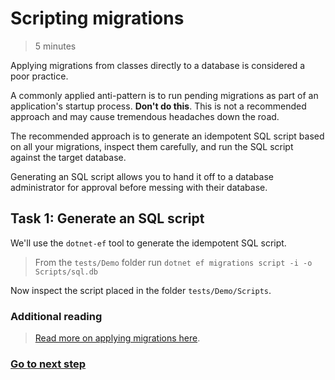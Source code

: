 # Scripting migrations
> 5 minutes

Applying migrations from classes directly to a database is considered a poor practice.

A commonly applied anti-pattern is to run pending migrations as part of an application's startup process. **Don't do this**.
This is not a recommended approach and may cause tremendous headaches down the road.

The recommended approach is to generate an idempotent SQL script based on all your migrations, inspect them carefully, 
and run the SQL script against the target database.

Generating an SQL script allows you to hand it off to a database administrator for approval before 
messing with their database.

## Task 1: Generate an SQL script

We'll use the `dotnet-ef` tool to generate the idempotent SQL script.

> From the `tests/Demo` folder run `dotnet ef migrations script -i -o Scripts/sql.db`

Now inspect the script placed in the folder `tests/Demo/Scripts`.

### Additional reading
> [Read more on applying migrations here](https://learn.microsoft.com/en-us/ef/core/managing-schemas/migrations/applying?tabs=dotnet-core-cli).


### [Go to next step](../04Relations/readme.md)